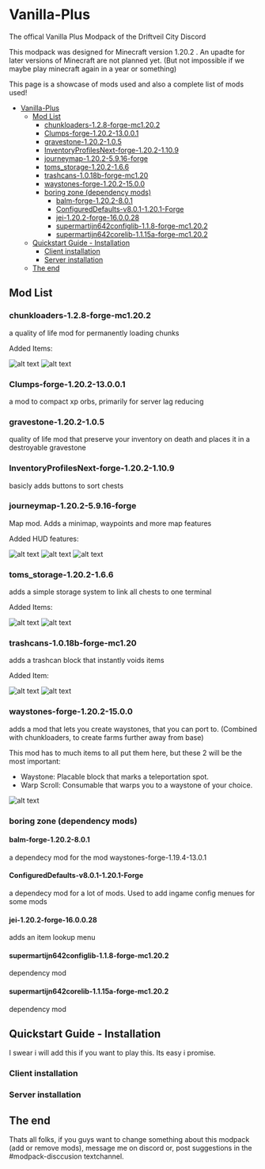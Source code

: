 # Vanilla-Plus

The offical Vanilla Plus Modpack of the Driftveil City Discord

This modpack was designed for Minecraft version 1.20.2 .
An upadte for later versions of Minecraft are not planned yet. (But not impossible if we maybe play minecraft again in a year or something)

This page is a showcase of mods used and also a complete list of mods used!

- [Vanilla-Plus](#vanilla-plus)
  - [Mod List](#mod-list)
    - [chunkloaders-1.2.8-forge-mc1.20.2](#chunkloaders-128-forge-mc1202)
    - [Clumps-forge-1.20.2-13.0.0.1](#clumps-forge-1202-13001)
    - [gravestone-1.20.2-1.0.5](#gravestone-1202-105)
    - [InventoryProfilesNext-forge-1.20.2-1.10.9](#inventoryprofilesnext-forge-1202-1109)
    - [journeymap-1.20.2-5.9.16-forge](#journeymap-1202-5916-forge)
    - [toms_storage-1.20.2-1.6.6](#toms_storage-1202-166)
    - [trashcans-1.0.18b-forge-mc1.20](#trashcans-1018b-forge-mc120)
    - [waystones-forge-1.20.2-15.0.0](#waystones-forge-1202-1500)
    - [boring zone (dependency mods)](#boring-zone-dependency-mods)
      - [balm-forge-1.20.2-8.0.1](#balm-forge-1202-801)
      - [ConfiguredDefaults-v8.0.1-1.20.1-Forge](#configureddefaults-v801-1201-forge)
      - [jei-1.20.2-forge-16.0.0.28](#jei-1202-forge-160028)
      - [supermartijn642configlib-1.1.8-forge-mc1.20.2](#supermartijn642configlib-118-forge-mc1202)
      - [supermartijn642corelib-1.1.15a-forge-mc1.20.2](#supermartijn642corelib-1115a-forge-mc1202)
  - [Quickstart Guide - Installation](#quickstart-guide---installation)
    - [Client installation](#client-installation)
    - [Server installation](#server-installation)
  - [The end](#the-end)

## Mod List

### chunkloaders-1.2.8-forge-mc1.20.2

a quality of life mod for permanently loading chunks

Added Items:

![alt text][chunkloading]
![alt text][chunkloadingrecipes]

### Clumps-forge-1.20.2-13.0.0.1

a mod to compact xp orbs, primarily for server lag reducing

### gravestone-1.20.2-1.0.5

quality of life mod that preserve your inventory on death and places it in a destroyable gravestone

### InventoryProfilesNext-forge-1.20.2-1.10.9

basicly adds buttons to sort chests

### journeymap-1.20.2-5.9.16-forge

Map mod. Adds a minimap, waypoints and more map features

Added HUD features:

![alt text][minimap]
![alt text][fullmapview]
![alt text][waypoint]

### toms_storage-1.20.2-1.6.6

adds a simple storage system to link all chests to one terminal

Added Items:

![alt text][toms]
![alt text][tomsrecipe]

### trashcans-1.0.18b-forge-mc1.20

adds a trashcan block that instantly voids items

Added Item:

![alt text][trashcan]
![alt text][trashcanrecipe]

### waystones-forge-1.20.2-15.0.0

adds a mod that lets you create waystones, that you can port to. (Combined with chunkloaders, to create farms further away from base)

This mod has to much items to all put them here, but these 2 will be the most important:

- Waystone: Placable block that marks a teleportation spot.
- Warp Scroll: Consumable that warps you to a waystone of your choice.

![alt text][waystones]

### boring zone (dependency mods)

#### balm-forge-1.20.2-8.0.1

a dependecy mod for the mod waystones-forge-1.19.4-13.0.1

#### ConfiguredDefaults-v8.0.1-1.20.1-Forge

a dependecy mod for a lot of mods. Used to add ingame config menues for some mods

#### jei-1.20.2-forge-16.0.0.28

adds an item lookup menu

#### supermartijn642configlib-1.1.8-forge-mc1.20.2

dependency mod

#### supermartijn642corelib-1.1.15a-forge-mc1.20.2

dependency mod

## Quickstart Guide - Installation

I swear i will add this if you want to play this. Its easy i promise.

### Client installation

### Server installation

## The end

Thats all folks, if you guys want to change something about this modpack (add or remove mods), message me on discord or, post suggestions in the #modpack-disccusion textchannel.

[chunkloading]: https://github.com/Bust-Henry/Vanilla-Plus/blob/master/images/ChunkLoading.gif "Title"
[chunkloadingrecipes]: https://github.com/Bust-Henry/Vanilla-Plus/blob/master/images/ChunkLoadingRecipes.gif "Title"
[elevator]: https://github.com/Bust-Henry/Vanilla-Plus/blob/master/images/Elevator.png "Title"
[fullmapview]: https://github.com/Bust-Henry/Vanilla-Plus/blob/master/images/FullMapView.png "Title"
[lumberaxe]: https://github.com/Bust-Henry/Vanilla-Plus/blob/master/images/Lumberaxe.gif "Title"
[lumberaxeusage]: https://github.com/Bust-Henry/Vanilla-Plus/blob/master/images/LumberaxeUsage.gif "Title"
[minimap]: https://github.com/Bust-Henry/Vanilla-Plus/blob/master/images/Minimap.png "Title"
[toms]: https://github.com/Bust-Henry/Vanilla-Plus/blob/master/images/Toms.gif "Title"
[tomsrecipe]: https://github.com/Bust-Henry/Vanilla-Plus/blob/master/images/TomsRecipe.gif "Title"
[trashcan]: https://github.com/Bust-Henry/Vanilla-Plus/blob/master/images/Trashcan.png "Title"
[trashcanrecipe]: https://github.com/Bust-Henry/Vanilla-Plus/blob/master/images/TrashcanRecipe.png "Title"
[waypoint]: https://github.com/Bust-Henry/Vanilla-Plus/blob/master/images/Waypoint.png "Title"
[waystones]: https://github.com/Bust-Henry/Vanilla-Plus/blob/master/images/Waystones.gif "Title"
